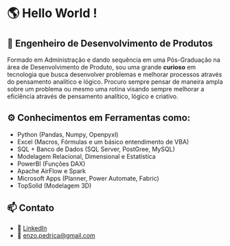 # 🌎 Hello World !

## 🧠 Engenheiro de Desenvolvimento de Produtos
Formado em Administração e dando sequência em uma Pós-Graduação na área de Desenvolvimento de Produto, sou uma grande **curioso** em tecnologia que busca desenvolver problemas e melhorar processos através do pensamento analítico e lógico. Procuro sempre pensar de maneira ampla sobre um problema ou mesmo uma rotina visando sempre melhorar a eficiência através de pensamento analítico, lógico e criativo.

## ⚙️ Conhecimentos em Ferramentas como:
- Python (Pandas, Numpy, Openpyxl)
- Excel (Macros, Fórmulas e um básico entendimento de VBA)
- SQL + Banco de Dados (SQL Server, PostGree, MySQL)
- Modelagem Relacional, Dimensional e Estatística
- PowerBI (Funções DAX)
- Apache AirFlow e Spark
- Microsoft Apps (Planner, Power Automate, Fabric)
- TopSolid (Modelagem 3D)

## 📫 Contato
- 💼 [LinkedIn](https://www.linkedin.com/in/enzo-koyano-pedriça/)
- 📧 enzo.pedrica@gmail.com
